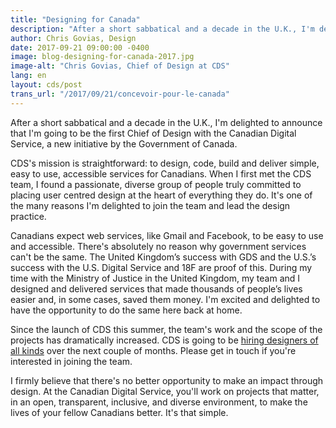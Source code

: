 ```yaml
---
title: "Designing for Canada"
description: "After a short sabbatical and a decade in the U.K., I'm delighted to announce that I'm going to be the first Chief of Design with the Canadian Digital Service, a new initiative by the Government of Canada."
author: Chris Govias, Design
date: 2017-09-21 09:00:00 -0400
image: blog-designing-for-canada-2017.jpg
image-alt: "Chris Govias, Chief of Design at CDS"
lang: en
layout: cds/post
trans_url: "/2017/09/21/concevoir-pour-le-canada"
---
```

After a short sabbatical and a decade in the U.K., I'm delighted to announce that I'm going to be the first Chief of Design with the Canadian Digital Service, a new initiative by the Government of Canada.

CDS's mission is straightforward: to design, code, build and deliver simple, easy to use, accessible services for Canadians. When I first met the CDS team, I found a passionate, diverse group of people truly committed to placing user centred design at the heart of everything they do. It's one of the many reasons I'm delighted to join the team and lead the design practice.

Canadians expect web services, like Gmail and Facebook, to be easy to use and accessible. There's absolutely no reason why government services can't be the same. The United Kingdom’s success with GDS and the U.S.’s success with the U.S. Digital Service and 18F are proof of this. During my time with the Ministry of Justice in the United Kingdom, my team and I designed and delivered services that made thousands of people’s lives easier and, in some cases, saved them money. I'm excited and delighted to have the opportunity to do the same here back at home.

Since the launch of CDS this summer, the team's work and the scope of the projects has dramatically increased. CDS is going to be [hiring designers of all kinds](/work-with-us/) over the next couple of months. Please get in touch if you're interested in joining the team.

I firmly believe that there's no better opportunity to make an impact through design. At the Canadian Digital Service, you'll work on projects that matter, in an open, transparent, inclusive, and diverse environment, to make the lives of your fellow Canadians better. It's that simple.

